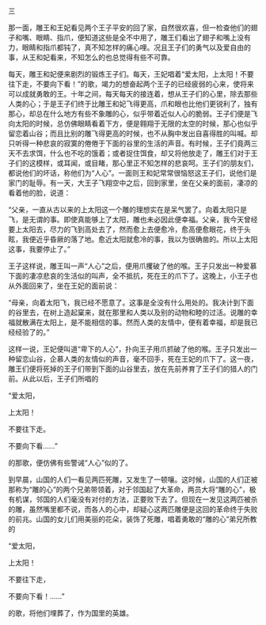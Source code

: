 三

  

那一面，雕王和王妃看见两个王子平安的回了家，自然很欢喜，但一检查他们的翅子和嘴、眼睛、指爪，便知道这些是全不中用了，雕王们看出了翅子和嘴上没有力，眼睛和指爪都钝了，真不知怎样的痛心哩。况且王子们的勇气以及爱自由的事，从王和妃看来，不知怎么的也总觉得有些不可靠。

每天，雕王和妃便来剧烈的锻炼王子们。每天，王妃唱着“爱太阳，上太阳！不要往下走，不要向下看！”的歌，竭力的想奋起两个王子的已经疲弱的心来，使将来可以成就勇敢的王。十年之间，每天每天的接连着，想从王子们的心里，除去那些人类的心；于是王子们终于比雕王和妃飞得更高，爪和眼也比他们更锐利了，独有那心，却总在什么地方有些不象雕的心，似乎带着近似人心的脆弱。王子们便是飞向太阳的时候，总仿佛眼睛看着下方，便是翱翔于无限的太空的时候，那心也似乎留恋着山谷；而且比别的雕飞得更高的时候，也不从胸中发出自喜得胜的叫喊。却只听得一种悲哀的寂寞的倦倦于下面的谷里的生活的声音。有时候，王子们竟两三天不去求饵，什么也不吃的饿着；或者捉住饵食，却又将他放走了，雕王们对于王子们的这模样，或耳闻，或目睹，那心里正不知怎样的悲哀呵。王子们的朋友们，都说他们的坏话，称他们为“人心”。一面则王和妃常常很恼怒这王子们，说他们是家门的耻辱。有一天，大王子飞翔空中之后，回到家里，坐在父亲的面前，凄凉的看着他的脸，说道：

“父亲，一直从古以来的上太阳这一个雕的理想实在是呆气罢了。向着太阳只是飞，是无谓的事。即使真能够上了太阳，雕也未必因此便幸福。父亲，我今天曾经要上太阳去，尽力的飞到高处去了，然而愈上去便愈冷，愈高便愈眼花，终于头眩，我便近乎昏厥的落了地。愈近太阳就愈冷的事，我以为很确凿的。所以上太阳这事，我要停止了。”

王子这样说，雕王叫一声“人心”之后，便用爪攫破了他的喉。王子只发出一种爱慕下面的凄凉悲哀的生活似的叫声，全不抵抗，死在王的爪下了。这晚上，小王子也从外面回来了，坐在王妃的面前说：

“母亲，向着太阳飞，我已经不愿意了。这事是全没有什么用处的。我决计到下面的谷里去，在树上造起窠来，就在那里和人类以及别的动物和睦的过活。说雕的幸福就散满在太阳上，是不能相信的事。然而人类的友情中，便有着幸福，却是我已经经验了的。”

这样一说，王妃便叫道“卑下的人心”，扑向王子用爪抓破了他的喉。王子只发出一种留恋山谷，企慕人类的友情似的声音，毫不回手，死在王妃的爪下了。这一夜，雕王们便将死掉的王子们带到下面的山谷里去，放在先前养育了王子们的猎人的门前。从此以后，王子们所唱的

“爱太阳，

上太阳！

不要往下走。

不要向下看……”

的那歌，便仿佛有些警诫“人心”似的了。

到早晨，山国的人们一看见两匹死雕，又发生了一顿嚷。这时候，山国的人们正被那称为“雕的心”的两个兄弟带领着，对于邻国起了大革命，两员大将“雕的心”，极有机谋，邻国的人们毫没有对付的方法，正要败下去了。但现在一发见这两匹被杀的雕，虽然嘴里都不说，而各人的心中，却疑心这两匹雕便是这回的革命终于失败的前兆。山国的女儿们用美丽的花朵，装饰了死雕，唱着勇敢的“雕的心”弟兄所教的

“爱太阳，

上太阳！

不要往下走，

不要向下看！……”

的歌，将他们埋葬了，作为国里的英雄。